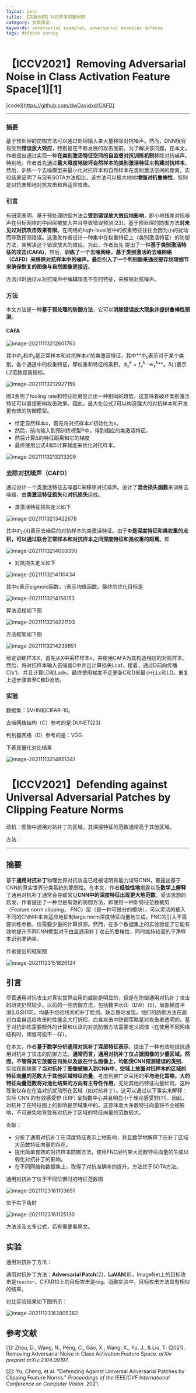 ```yaml
---
layout: post
title: 【文献调研】对抗样本防御调研
category: 文献阅读
keywords: adversarial examples, adversarial examples defense
tags: defense survey
---
```


# 【ICCV2021】Removing Adversarial Noise in Class Activation Feature Space[1][1]

[code][https://github.com/dwDavidxd/CAFD]

---

### 摘要

基于预处理的防御方法可以通过处理输入来大量移除对抗噪声。然而，DNN很容易受到**错误放大效应**，特别是在不断发展的攻击面前。为了解决该问题，在本文，作者提出通过实现一种**在类别激活特征空间的自监督对抗训练机制**移除对抗噪声。特别地，作者首先通过**最大限度地破坏自然样本的类别激活特征**来**构建对抗样本**。然后，训练一个去噪模型来最小化对抗样本和自然样本在类别激活空间的距离。实验结果证明了与现有SOTA方法相比，该方法可以极大地地**增强对抗鲁棒性**，特别是对抗未知地对抗攻击和自适应攻击。

### 引言

有研究表明，基于预处理防御方法会**受到错误放大效应地影响**，即小地残差对抗噪声在目标网络的中间层被放大并且导致错误预测[23]。基于预处理的防御方法**对未见过对抗攻击效果有限**。在网络的high-level层中的权重特征往往会因为小的扰动而导致预测错误。这激发作者设计一种集中在权重特征上（类别激活特征）的防御方法，来解决这个错误放大的效应。为此，作者首先 提出了一种**基于类别激活特征的攻击(CAFA)**，然后，**训练了一个去噪网络，基于类别激活的去噪网络（CAFD）**来移除对抗样本中的噪声。最后引入了**一个判别器来通过提存纹理细节来确保恢复的图像与自然图像更接近**。

方法[49]通过从对抗噪声中解耦攻击不变的特征，来移除对抗噪声。

### 方法

本文方法是一种**基于预处理的防御方法**，它可以**消除错误放大现象并提供鲁棒性预测**。

#### CAFA

![image-20211113212601763](https://gitee.com/freeneuro/PigBed/raw/master/img/image-20211113212601763.png)

其中$\Phi_x$和$\Phi_\hat{x}$是正常样本和对抗样本x‘的类激活特征，其中**$\Phi_x$表示对于某个类别，各个通道中的权重特征，即权重和特征的乘积，$\phi_x^{k}=f^k_x \cdot w^k_x$**。δ(.)表示L2范数距离指标。

![image-20211113212927159](https://gitee.com/freeneuro/PigBed/raw/master/img/image-20211113212927159.png)

图3表明了fooling rate和特征距离显示出一种相同的趋势。这意味着破坏类别激活特征可以直接影响攻击效果。因此，最大化公式2可以构造强大的对抗样本和开发更有效的防御模型。

+ 给定自然样本x，首先将对抗样本x’初始化为x。
+ 然后，前向输入到预训练模型P中，得到相应的类激活特征。
+ 然后计算Δ的特征距离和它的梯度
+ 最终使用公式4和5计算梯度来优化对抗样本。

![image-20211113213213209](https://gitee.com/freeneuro/PigBed/raw/master/img/image-20211113213213209.png)

### 去除对抗噪声（CAFD）

通过设计一个类激活特征去噪器C来移除对抗噪声。设计了**混合损失函数**来训练去噪器，由**类激活特征损失**和**对抗损失**组成。

+ 类激活特征损失定义如下

![image-20211113213422678](https://gitee.com/freeneuro/PigBed/raw/master/img/image-20211113213422678.png)

其中$\Phi_C(\hat{x})$表示去噪后的对抗样本的类激活特征。由于**Φ是深度特征和类权重的点积，可以通过联合正常样本和对抗样本之间深度特征和类权重的距离**。即

![image-20211113214003330](https://gitee.com/freeneuro/PigBed/raw/master/img/image-20211113214003330.png)

+ 对抗损失定义如下

![image-20211113214110434](https://gitee.com/freeneuro/PigBed/raw/master/img/image-20211113214110434.png)

其中σ表示sigmoid函数，τ表示均值函数。最终的优化目标是

![image-20211113214156153](https://gitee.com/freeneuro/PigBed/raw/master/img/image-20211113214156153.png)

算法流程如下图

![image-20211113214221103](https://gitee.com/freeneuro/PigBed/raw/master/img/image-20211113214221103.png)

方法框架如下图

![image-20211113214239851](https://gitee.com/freeneuro/PigBed/raw/master/img/image-20211113214239851.png)

给定训练样本X，首先从X中采样样本x，并使用CAFA为其构造相应的对抗样本。然后，将对抗样本输入去噪器C中并且计算损失Lcaf。接着，通过D前向传播C(x‘)，并且计算LD和Ladv。最终使用梯度不走更新C和D来最小化Lc和LD。重复上述步骤直至C和D收敛。

### 实验

数据集：SVHN和CIFAR-10。

去噪网络结构（C）参考的是:DUNET[23]

判别器网络（D）参考的是：VGG

下表是量化对比结果

![image-20211113214851341](https://gitee.com/freeneuro/PigBed/raw/master/img/image-20211113214851341.png)

# 【ICCV2021】Defending against Universal Adversarial Patches by Clipping Feature Norms

动机：图像中通用对抗补丁的区域，其深层特征的范数通常高于其他区域。

方法：

---

## 摘要

基于**通用对抗补丁**物理世界对抗攻击已经被证明有能力误导CNN，暴露出基于CNN的真实世界分类系统的脆弱性。在本文，作者**经验性地**揭露以及**数学上解释**了通用对抗补丁通常会导致常见**CNN中的深度特征出现更大地范数**。受该思想的启发，作者提出了一种但是有效的防御方法，即使用一种新特征范数裁剪（Feature norm clipping， FNC）层（是一种可微分的模块），可以灵活的插入不同的CNN中来自适应地抑制large norm深度特征向量地生成。FNC的引入不需要训练参数，仅需要少量的计算资源。然而，在多个数据集上的实验验证了它能有效地提升不同CNN模型对于白盒通用补丁攻击的鲁棒性，同时维持较高的干净样本识别准确率。

作者提出的框架图

![image-20211123151826124](https://gitee.com/freeneuro/PigBed/raw/master/img/image-20211123151826124.png)

## 引言

尽管通用对抗攻击对真实世界应用的威胁是明显的，但是在防御通用对抗补丁攻击的研究仍然较少。以前的一些防御方法，包括数字水印（DW）[5]，局部梯度平滑(LGS)[13]，均基于经验线索的补丁检测。缺乏理论发现，他们的防御方法在面对白盒自适应攻击时性能会大打折扣，白盒攻击中防御策略是对攻击者透明的。基于对抗训练需要额外的计算和认证的对抗防御方法需要定义阈值（在使用不同网络结构时，阈值可能不一样）。

在本文，作者**基于数学分析通用对抗补丁深层特征表示**，提出了一种有效地抵抗通用对抗补丁攻击的防御方法。**通常而言，通用对抗补丁仅占据图像的少量区域。然而，不管将其它放置在何处以及放在什么图像上，均能使CNN预测错误的类别**。实验观察揭露了**当对抗补丁图像被输入到CNN中，空域上放置对抗样本的区域的特征向量的范数大于其他区域特征向量**。考虑到被广泛采用的**平均池化策略，大的特征向量范数将对池化结果的方向有主导性作用**，无论其他的特征向量如何。这种现象仅存在在当对抗扰动所在区域（如对抗补丁）。这可以通过以下事实来解释：实际 CNN 的有效感受野 (ERF) 呈指数中心并且明显小于理论感受野[11]。因此，对抗补丁在特征图上的影响是空域集中的。这意味着大多数特征向量将不会被影响，不可避免地导致有对抗补丁区域的特征向量的范数较大。

贡献：

+ 分析了通用对抗补丁在深度特征表示上地影响，并且数学地解释了在补丁区域大范数特征向量的存在。
+ 提出简单有效的对抗样本防御方法，使用FNC层约束大范数特征向量的生成以弱化对抗补丁的影响。
+ 在不同网络和数据集上，取得了对抗准确率的提升。方法优于SOTA方法。

通用对抗补丁位于不同位置时的特征范数图

![image-20211123161103651](https://gitee.com/freeneuro/PigBed/raw/master/img/image-20211123161103651.png)

位于右下角时

![image-20211123161125130](https://gitee.com/freeneuro/PigBed/raw/master/img/image-20211123161125130.png)

方法涉及太多公式，若有需要看原文。

## 实验

通用对抗补丁方法：

通用对抗补丁方法：**Adversarial Patch**[2]，**LaVAN**[8]，ImageNet上的目标攻击是`toaster`，CIFAR10上的目标攻击是`dog`。消融实验中，目标攻击方法具有相似的结果。

对比实验结果如下图所示：

![image-20211123162805362](https://gitee.com/freeneuro/PigBed/raw/master/img/image-20211123162805362.png)

## 参考文献

[1]:  Zhou, D., Wang, N., Peng, C., Gao, X., Wang, X., Yu, J., & Liu, T. (2021). Removing Adversarial Noise in Class Activation Feature Space. *arXiv preprint arXiv:2104.09197*.

[2]: Yu, Cheng, et al. "Defending Against Universal Adversarial Patches by Clipping Feature Norms." *Proceedings of the IEEE/CVF International Conference on Computer Vision*. 2021.

